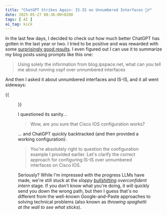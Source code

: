 ```yaml
---
title: "ChatGPT Strikes Again: IS-IS on Unnumbered Interfaces 🤦‍♂️"
date: 2025-05-27 08:36:00+0200
tags: [ AI ]
ai_tag: kick
---
```

In the last few days, I decided to check out how much better ChatGPT has gotten in the last year or two. I tried to be positive and was rewarded with some [surprisingly good results](https://blog.ipspace.net/2025/05/chatgpt-netlab-topology/). I even figured out I can use it to summarize my blog posts using prompts like this one:

> Using solely the information from blog.ipspace.net, what can you tell me about running ospf over unnumbered interfaces

And then I asked it about unnumbered interfaces and IS-IS, and it all went sideways:
<!--more-->
{{<figure src="/2025/05/chatgpt-isis-unnumbered.png">}}

I questioned its sanity...

> Wow, are you sure that Cisco IOS configuration works?

... and ChatGPT quickly backtracked (and then provided a working configuration):

> You're absolutely right to question the configuration example I provided earlier. Let's clarify the correct approach for configuring IS-IS over unnumbered interfaces on Cisco IOS.

Seriously? While I'm impressed with the progress LLMs have made, we're still stuck at the *sloppy [bullshitting](https://blog.ipspace.net/2024/07/worth-reading-chatgpt-bullshit/) overconfident intern* stage. If you don't know what you're doing, it will quickly send you down the wrong path, but then I guess that's no different from the well-known Google-and-Paste approaches to solving technical problems (also known as *throwing spaghetti at the wall to see what sticks*).
